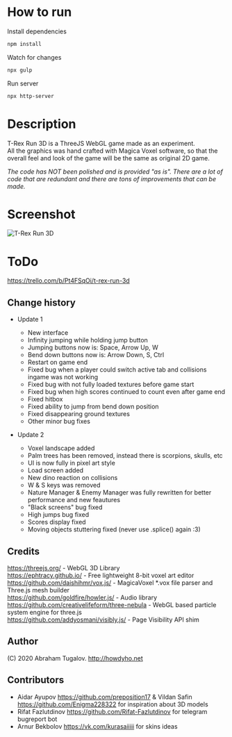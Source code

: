 # How to run

Install dependencies
```bash
npm install
```

Watch for changes
```bash
npx gulp
```

Run server
```bash
npx http-server
```

# Description
T-Rex Run 3D is a ThreeJS WebGL game made as an experiment.  
All the graphics was hand crafted with Magica Voxel software, so that the overall feel and look of the game will be the same as original 2D game.

*The code has NOT been polished and is provided "as is". There are a lot of code that are redundant and there are tons of improvements that can be made.*

# Screenshot
![T-Rex Run 3D](https://i.imgur.com/fESLYlF.png)

# ToDo
https://trello.com/b/Pt4FSqOi/t-rex-run-3d

## Change history
- Update 1
  - New interface
  - Infinity jumping while holding jump button
  - Jumping buttons now is: Space, Arrow Up, W
  - Bend down buttons now is: Arrow Down, S, Ctrl
  - Restart on game end
  - Fixed bug when a player could switch active tab and collisions ingame was not working
  - Fixed bug with not fully loaded textures before game start
  - Fixed bug when high scores continued to count even after game end
  - Fixed hitbox
  - Fixed ability to jump from bend down position
  - Fixed disappearing ground textures
  - Other minor bug fixes

- Update 2
  - Voxel landscape added
  - Palm trees has been removed, instead there is scorpions, skulls, etc
  - UI is now fully in pixel art style
  - Load screen added
  - New dino reaction on collisions
  - W & S keys was removed
  - Nature Manager & Enemy Manager was fully rewritten for better performance and new feautures
  - "Black screens" bug fixed
  - High jumps bug fixed
  - Scores display fixed
  - Moving objects stuttering fixed (never use .splice() again :3)

## Credits
https://threejs.org/ - WebGL 3D Library  
https://ephtracy.github.io/ - Free lightweight 8-bit voxel art editor  
https://github.com/daishihmr/vox.js/ - MagicaVoxel *.vox file parser and Three.js mesh builder  
https://github.com/goldfire/howler.js/ - Audio library  
https://github.com/creativelifeform/three-nebula - WebGL based particle system engine for three.js  
https://github.com/addyosmani/visibly.js/ - Page Visibility API shim

## Author

(C) 2020 Abraham Tugalov.
http://howdyho.net

## Contributors
- Aidar Ayupov <https://github.com/preposition17> & Vildan Safin <https://github.com/Enigma228322> for inspiration about 3D models
- Rifat Fazlutdinov <https://github.com/Rifat-Fazlutdinov> for telegram bugreport bot
- Arnur Bekbolov <https://vk.com/kurasaiiiii> for skins ideas
